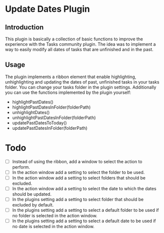 # Update Dates Plugin
## Introduction
This plugin is basically a collection of basic functions to improve the experience with the Tasks community plugin.
The idea was to implement a way to easily modify all dates of tasks that are unfinished and in the past.
## Usage
The plugin implements a ribbon element that enable highlighting, unhighlighting and updating the dates of past, unfinished tasks in your tasks folder.
You can change your tasks folder in the plugin settings.
Additionally you can use the functions implemented by the plugin yourself:
- highlightPastDates()
- highlightPastDatesInFolder(folderPath)
- unhighlightDates()
- unhighlightPastDatesInFolder(folderPath)
- updatePastDatesToToday()
- updatePastDatesInFolder(folderPath)

# Todo
- [ ] Instead of using the ribbon, add a window to select the action to perform.
- [ ] In the action window add a setting to select the folder to be used.
- [ ] In the action window add a setting to select folders that should be excluded.
- [ ] In the action window add a setting to select the date to which the dates should be updated.
- [ ] In the plugins setting add a setting to select folder that should be excluded by default.
- [ ] In the plugins setting add a setting to select a default folder to be used if no folder is selected in the action window.
- [ ] In the plugins setting add a setting to select a default date to be used if no date is selected in the action window.
